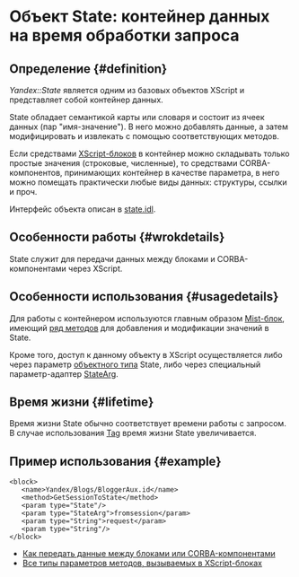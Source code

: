 # Объект State: контейнер данных на время обработки запроса

## Определение {#definition}

_Yandex::State_ является одним из базовых объектов XScript и представляет собой контейнер данных.

State обладает семантикой карты или словаря и состоит из ячеек данных (пар "имя-значение"). В него можно добавлять данные, а затем модифицировать и извлекать с помощью соответствующих методов.

Если средствами [XScript-блоков](block-ov.md) в контейнер можно складывать только простые значения (строковые, численные), то средствами CORBA-компонентов, принимающих контейнер в качестве параметра, в него можно помещать практически любые виды данных: структуры, ссылки и проч.

Интерфейс объекта описан в [state.idl](https://svn.yandex.ru/wsvn/xscript/xscript-corba/trunk/idl/state.idl).


## Особенности работы {#wrokdetails}

State служит для передачи данных между блоками и CORBA-компонентами через XScript.


## Особенности использования {#usagedetails}

Для работы с контейнером используются главным образом [Mist-блок](block-mist-ov.md), имеющий [ряд методов](../appendices/block-mist-methods.md) для добавления и модификации значений в State.

Кроме того, доступ к данному объекту в XScript осуществляется либо через параметр [объектного типа](parameters-complex-ov.md) State, либо через специальный параметр-адаптер [StateArg](parameters-matching-ov.md#statearg).


## Время жизни {#lifetime}

Время жизни State обычно соответствует времени работы с запросом. В случае использования [Tag](tag-ov.md) время жизни State увеличивается.


## Пример использования {#example}

```
<block>
   <name>Yandex/Blogs/BloggerAux.id</name>
   <method>GetSessionToState</method>
   <param type="State"/>
   <param type="StateArg">fromsession</param>
   <param type="String">request</param>
   <param type="String"/>
</block>
```

* [Как передать данные между блоками или CORBA-компонентами](../tasks/how-to-transfer-data-between-servers.md)
* [Все типы параметров методов, вызываемых в XScript-блоках](../appendices/block-param-types.md)